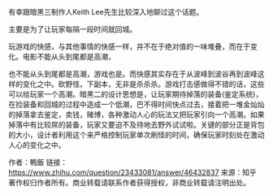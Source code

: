 有幸跟暗黑三制作人Keith Lee先生比较深入地聊过这个话题。

主要是为了让玩家每隔一段时间就回城。

玩游戏的快感，与其他事情的快感一样，并不在于绝对值的一味堆叠，而在于变化。电影不能从头到尾都是高潮，

也不能从头到尾都是高潮，游戏也是。而快感其实存在于从波峰到波谷再到波峰这样的变化之中。砍野怪，下副本，无非是杀杀杀。游戏打击感做得不错的话，这些可以给玩家一个高潮。暗黑二的设计思想是，让玩家期待掉落的装备(鉴定系统)，在捡装备和回城的过程中造成一个低潮，巴不得时间快点过去，接着把一堆金灿灿的掉落拿去鉴定，卖钱，赌博，各种激动人心的玩法又把玩家引向一个高潮。如果掉落中有比较屌的装备，玩家又要迫不及待地去野外试试啦。关键的部分正是背包的大小，设计者利用这个来严格控制玩家单次刷怪的时间，确保玩家时刻处在激动人心的变化之中。

作者：鴨飯
链接：https://www.zhihu.com/question/23433081/answer/46432837
来源：知乎
著作权归作者所有。商业转载请联系作者获得授权，非商业转载请注明出处。